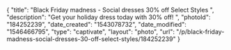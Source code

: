 {
    "title": "Black Friday madness - Social dresses 30% off Select Styles ",
    "description": "Get your holiday dress today with 30% off! ",
    "photoId": "184252239",
    "date_created": "1543078732",
    "date_modified": "1546466795",
    "type": "captivate",
    "layout": "photo",
    "url": "\/p\/black-friday-madness-social-dresses-30-off-select-styles\/184252239"
}